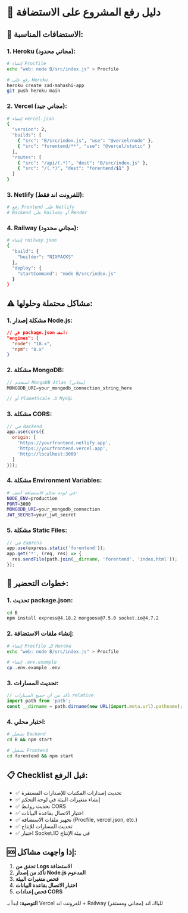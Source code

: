 # 🚀 دليل رفع المشروع على الاستضافة

## 🎯 الاستضافات المناسبة:

### 1. **Heroku** (مجاني محدود):
```bash
# إنشاء Procfile
echo "web: node B/src/index.js" > Procfile

# رفع على Heroku
heroku create zad-mahashi-app
git push heroku main
```

### 2. **Vercel** (مجاني جيد):
```bash
# إنشاء vercel.json
{
  "version": 2,
  "builds": [
    { "src": "B/src/index.js", "use": "@vercel/node" },
    { "src": "forentend/**", "use": "@vercel/static" }
  ],
  "routes": [
    { "src": "/api/(.*)", "dest": "B/src/index.js" },
    { "src": "/(.*)", "dest": "forentend/$1" }
  ]
}
```

### 3. **Netlify** (للفرونت اند فقط):
```bash
# رفع Frontend على Netlify
# Backend على Railway أو Render
```

### 4. **Railway** (مجاني محدود):
```bash
# إنشاء railway.json
{
  "build": {
    "builder": "NIXPACKS"
  },
  "deploy": {
    "startCommand": "node B/src/index.js"
  }
}
```

## ⚠️ مشاكل محتملة وحلولها:

### 1. **مشكلة إصدار Node.js:**
```json
// في package.json أضف:
"engines": {
  "node": "18.x",
  "npm": "8.x"
}
```

### 2. **مشكلة MongoDB:**
```javascript
// استخدم MongoDB Atlas (مجاني)
MONGODB_URI=your_mongodb_connection_string_here

// أو PlanetScale للـ MySQL
```

### 3. **مشكلة CORS:**
```javascript
// في Backend
app.use(cors({
  origin: [
    'https://yourfrontend.netlify.app',
    'https://yourfrontend.vercel.app',
    'http://localhost:3000'
  ]
}));
```

### 4. **مشكلة Environment Variables:**
```bash
# في لوحة تحكم الاستضافة أضف:
NODE_ENV=production
PORT=3000
MONGODB_URI=your_mongodb_connection
JWT_SECRET=your_jwt_secret
```

### 5. **مشكلة Static Files:**
```javascript
// في Express
app.use(express.static('forentend'));
app.get('*', (req, res) => {
  res.sendFile(path.join(__dirname, 'forentend', 'index.html'));
});
```

## 🔧 خطوات التحضير:

### 1. **تحديث package.json:**
```bash
cd B
npm install express@4.18.2 mongoose@7.5.0 socket.io@4.7.2
```

### 2. **إنشاء ملفات الاستضافة:**
```bash
# إنشاء Procfile للـ Heroku
echo "web: node B/src/index.js" > Procfile

# إنشاء .env.example
cp .env.example .env
```

### 3. **تحديث المسارات:**
```javascript
// تأكد من أن جميع المسارات relative
import path from 'path';
const __dirname = path.dirname(new URL(import.meta.url).pathname);
```

### 4. **اختبار محلي:**
```bash
# تشغيل Backend
cd B && npm start

# تشغيل Frontend
cd forentend && npm start
```

## 📋 Checklist قبل الرفع:

- ✅ تحديث إصدارات المكتبات للإصدارات المستقرة
- ✅ إنشاء متغيرات البيئة في لوحة التحكم
- ✅ تحديث روابط CORS
- ✅ اختبار الاتصال بقاعدة البيانات
- ✅ تجهيز ملفات الاستضافة (Procfile, vercel.json, etc.)
- ✅ تحديث المسارات للإنتاج
- ✅ اختبار Socket.IO في بيئة الإنتاج

## 🆘 إذا واجهت مشاكل:

1. **تحقق من Logs الاستضافة**
2. **تأكد من إصدار Node.js المدعوم**
3. **فحص متغيرات البيئة**
4. **اختبار الاتصال بقاعدة البيانات**
5. **فحص إعدادات CORS**

**التوصية:** ابدأ بـ Vercel للفرونت اند + Railway للباك اند (مجاني ومستقر)